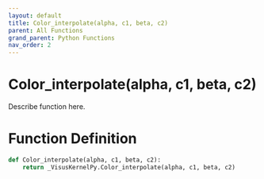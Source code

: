```yaml
---
layout: default
title: Color_interpolate(alpha, c1, beta, c2)
parent: All Functions
grand_parent: Python Functions
nav_order: 2
---
```


# Color_interpolate(alpha, c1, beta, c2)

Describe function here.

# Function Definition

```python
def Color_interpolate(alpha, c1, beta, c2):
    return _VisusKernelPy.Color_interpolate(alpha, c1, beta, c2)
```